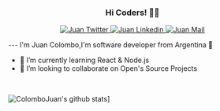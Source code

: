 <h3 align="center"> Hi Coders! 👨‍💻 </h3>

<p align="center">
    <a href="https://twitter.com/Jcolombo15">
      <img alt="Juan Twitter" src="https://img.shields.io/badge/-Jcolombo15-1ca0f1?style=flat-square&labelColor=1ca0f1&logo=twitter&logoColor=white&link=https://twitter.com/Jcolombo15" />
    </a>
    <a href="https://www.linkedin.com/in/jcolombo/">
      <img alt="Juan Linkedin" src="https://img.shields.io/badge/-Juan_Colombo-blue?style=flat-square&logo=Linkedin&logoColor=white&link=https://www.linkedin.com/in/jcolombo/)" />
    </a>
    <a href="mailto:juan.colombo95@gmail.com">
      <img alt="Juan Mail" src="https://img.shields.io/badge/-juan.colombo95@gmail.com-c14438?style=flat-square&logo=Gmail&logoColor=white&link=mailto:juan.colombo95@gmail.com" />
    </a>
</p>
---
I'm Juan Colombo,I'm software developer from Argentina 🚀

- 🌱 I’m currently learning React & Node.js
- 👯 I’m looking to collaborate on Open's Source Projects
<br />

![ColomboJuan's github stats](https://github-readme-stats.anuraghazra1.vercel.app/api?username=ColomboJuan&show_icons=true&title_color=fff&icon_color=79ff97&text_color=9f9f9f&bg_color=151515)]
